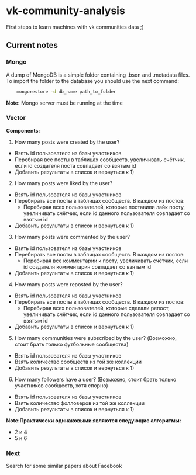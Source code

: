 # vk-community-analysis
First steps to learn machines with vk communities data ;)

## Current notes
### Mongo
A dump of MongoDB is a simple folder containing .bson and .metadata files.
To import the folder to the database you should use the next command:
```bash
    mongorestore -d db_name path_to_folder
```
**Note:** Mongo server must be running at the time

### Vector
**Components:**   
1) How many posts were created by the user?  
  - Взять id пользователя из базы участников  
  - Перебирая все посты в таблицах сообществ, увеличивать счётчик, если id создателя поста совпадает со взятым id  
  - Добавить результаты в список и вернуться к 1)  
2) How many posts were liked by the user?  
  - Взять id пользователя из базы участников  
  - Перебирать все посты в таблицах сообществ. В каждом из постов:  
      * Перебирая всех пользователей, которые поставили лайк посту, увеличивать счётчик, если id данного пользователя совпадает со взятым id  
  - Добавить результаты в список и вернуться к 1)  
3) How many posts were commented by the user?  
  - Взять id пользователя из базы участников  
  - Перебирать все посты в таблицах сообществ. В каждом из постов:  
      * Перебирая все комментарии к посту, увеличивать счётчик, если id создателя комментария совпадает со взятым id  
  - Добавить результаты в список и вернуться к 1)  
4) How many posts were reposted by the user?  
  - Взять id пользователя из базы участников  
  - Перебирать все посты в таблицах сообществ. В каждом из постов:  
      * Перебирая всех пользователей, которые сделали репост, увеличивать счётчик, если id данного пользователя совпадает со взятым id  
  - Добавить результаты в список и вернуться к 1)  
5) How many communities were subscribed by the user? (Возможно, стоит брать только футбольные сообщества)  
  - Взять id пользователя из базы участников  
  - Взять количество сообществ из той же коллекции  
  - Добавить результаты в список и вернуться к 1)  
6) How many followers have a user? (Возможно, стоит брать только участников сообществ, хотя спорно)  
  - Взять id пользователя из базы участников  
  - Взять количество фолловеров из той же коллекции  
  - Добавить результаты в список и вернуться к 1)  

__**Note**:Практически одинаковыми являются следующие алгоритмы:__
- 2 и 4
- 5 и 6

### Next
Search for some similar papers about Facebook 
